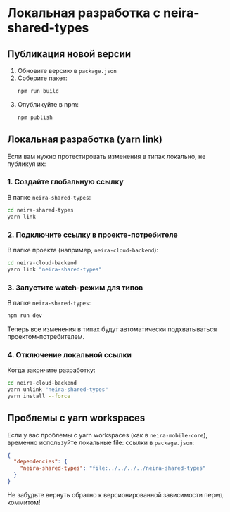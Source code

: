 # Локальная разработка с neira-shared-types

## Публикация новой версии

1. Обновите версию в `package.json`
2. Соберите пакет:
   ```bash
   npm run build
   ```
3. Опубликуйте в npm:
   ```bash
   npm publish
   ```

## Локальная разработка (yarn link)

Если вам нужно протестировать изменения в типах локально, не публикуя их:

### 1. Создайте глобальную ссылку

В папке `neira-shared-types`:
```bash
cd neira-shared-types
yarn link
```

### 2. Подключите ссылку в проекте-потребителе

В папке проекта (например, `neira-cloud-backend`):
```bash
cd neira-cloud-backend
yarn link "neira-shared-types"
```

### 3. Запустите watch-режим для типов

В папке `neira-shared-types`:
```bash
npm run dev
```

Теперь все изменения в типах будут автоматически подхватываться проектом-потребителем.

### 4. Отключение локальной ссылки

Когда закончите разработку:
```bash
cd neira-cloud-backend
yarn unlink "neira-shared-types"
yarn install --force
```

## Проблемы с yarn workspaces

Если у вас проблемы с yarn workspaces (как в `neira-mobile-core`), временно используйте локальные file: ссылки в `package.json`:

```json
{
  "dependencies": {
    "neira-shared-types": "file:../../../../neira-shared-types"
  }
}
```

Не забудьте вернуть обратно к версионированной зависимости перед коммитом! 